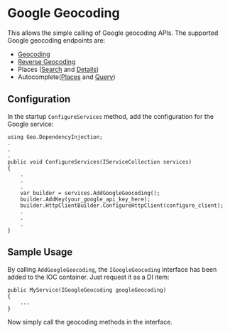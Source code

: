 # Google Geocoding

This allows the simple calling of Google geocoding APIs. The supported Google geocoding endpoints are:
 - [Geocoding](https://developers.google.com/maps/documentation/geocoding/start)
 - [Reverse Geocoding](https://developers.google.com/maps/documentation/geocoding/start)
 - Places ([Search](https://developers.google.com/places/web-service/search) and [Details](https://developers.google.com/places/web-service/details))
 - Autocomplete([Places](https://developers.google.com/places/web-service/autocomplete) and [Query](https://developers.google.com/places/web-service/query))

## Configuration

In the startup `ConfigureServices` method, add the configuration for the Google service:
```
using Geo.DependencyInjection;
.
.
.
public void ConfigureServices(IServiceCollection services)
{
    .
    .
    .
    var builder = services.AddGoogleGeocoding();
    builder.AddKey(your_google_api_key_here);
    builder.HttpClientBuilder.ConfigureHttpClient(configure_client);
    .
    .
    .
}
```

## Sample Usage

By calling `AddGoogleGeocoding`, the `IGoogleGeocoding` interface has been added to the IOC container. Just request it as a DI item:
```
public MyService(IGoogleGeocoding googleGeocoding)
{
    ...
}
```

Now simply call the geocoding methods in the interface.